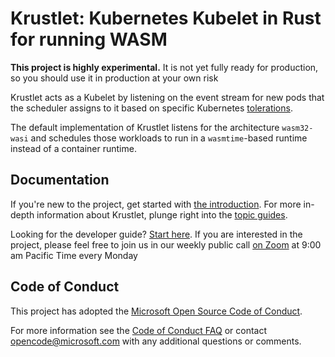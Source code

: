 # Krustlet: Kubernetes Kubelet in Rust for running WASM

**This project is highly experimental.** It is not yet fully ready for production, so you should use
it in production at your own risk

Krustlet acts as a Kubelet by listening on the event stream for new pods that
the scheduler assigns to it based on specific Kubernetes
[tolerations](https://kubernetes.io/docs/concepts/configuration/taint-and-toleration/).

The default implementation of Krustlet listens for the architecture `wasm32-wasi` and schedules
those workloads to run in a `wasmtime`-based runtime instead of a container runtime.

## Documentation

If you're new to the project, get started with [the introduction](docs/intro/README.md). For more
in-depth information about Krustlet, plunge right into the [topic guides](docs/topics/README.md).

Looking for the developer guide? [Start here](docs/community/developers.md). If you are interested
in the project, please feel free to join us in our weekly public call [on
Zoom](https://zoom.us/j/200921512?pwd=N3hBblRaUE1FL3luVkJ6ZzZsM0NIUT09) at 9:00 am Pacific Time
every Monday

## Code of Conduct

This project has adopted the [Microsoft Open Source Code of
Conduct](https://opensource.microsoft.com/codeofconduct/).

For more information see the [Code of Conduct
FAQ](https://opensource.microsoft.com/codeofconduct/faq/) or contact
[opencode@microsoft.com](mailto:opencode@microsoft.com) with any additional questions or comments.
